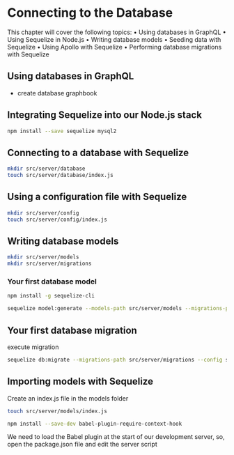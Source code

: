 # Connecting to the Database

This chapter will cover the following topics:
• Using databases in GraphQL
• Using Sequelize in Node.js
• Writing database models
• Seeding data with Sequelize
• Using Apollo with Sequelize
• Performing database migrations with Sequelize

## Using databases in GraphQL
- create database graphbook
  
## Integrating Sequelize into our Node.js stack
```sh
npm install --save sequelize mysql2
```

## Connecting to a database with Sequelize
```sh
mkdir src/server/database
touch src/server/database/index.js
```

## Using a configuration file with Sequelize
```sh
mkdir src/server/config
touch src/server/config/index.js
```

## Writing database models
```sh
mkdir src/server/models
mkdir src/server/migrations
```

### Your first database model
```sh 
npm install -g sequelize-cli

sequelize model:generate --models-path src/server/models --migrations-path src/server/migrations --name Post --attributes text:text
```

## Your first database migration
execute migration
```sh
sequelize db:migrate --migrations-path src/server/migrations --config src/server/config/index.js
```

## Importing models with Sequelize
Create an index.js file in the models folder
```sh
touch src/server/models/index.js
```

```sh
npm install --save-dev babel-plugin-require-context-hook
```

We need to load the Babel plugin at the start of our development server, so, open the
package.json file and edit the server script